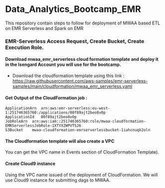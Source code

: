 # Data_Analytics_Bootcamp_EMR
This repository contain steps to follow for deployment of MWAA based ETL on EMR Serverless and Spark on EMR 

### EMR-Serverless Access Request, Create Bucket, Create Execution Role.

#### Download mwaa_emr_serverless cloud formation template and deploy it in the Isengard Account you will use for the bootcamp. 

- Download the cloudformation template using this link : https://raw.githubusercontent.com/aws-samples/emr-serverless-samples/main/cloudformation/mwaa_emr_serverless.yaml 

#### Get Output of the CloudFormation job : 

```
ApplicationArn	arn:aws:emr-serverless:eu-west-1:251746365760:/applications/00f89ajt2beo8v0p
ApplicationId	00f89ajt2beo8v0p
JobRoleArn	arn:aws:iam::251746365760:role/mwaa-cloudformation-EMRServerlessJobRole-1XTYXZWPVTSJ6
S3Bucket	mwaa-cloudformation-emrserverlessbucket-1iahcnuqk2oln
```

#### The Cloudformation template will also create a VPC 

You can get the VPC name in Events section of CloudFormation Template).

#### Create Cloud9 instance 

Using the VPC name issued of the deployment of CloudFormation. We will use Cloud9 instance for submitting dags to MWAA.  
